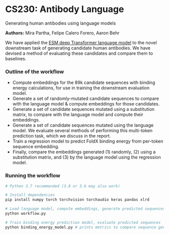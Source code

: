 # CS230: Antibody Language
Generating human antibodies using language models

__Authors:__ Mira Partha, Felipe Calero Forero, Aaron Behr


We have applied the [ESM deep Transformer language model](https://www.biorxiv.org/content/10.1101/622803v3) to the novel downstream task of generating candidate human antibodies. We have devised a method of evaluating these candidates and compare them to baselines.


### Outline of the workflow

- Compute embeddings for the 89k candidate sequences with binding energy calculations, for use in training the downstream evaluation model.
- Generate a set of randomly-mutated candidate sequences to compare with the language model & compute embeddings for those candidates.
- Generate a set of candidate sequences mutated using a substitution matrix, to compare with the language model and compute their embeddings.
- Generate a set of candidate sequences mutated using the language model. We evaluate several methods of performing this multi-token prediction task, which we discuss in the report.
- Train a regression model to predict FoldX binding energy from per-token sequence embedding.
- Finally, compare the embeddings generated (1) randomly, (2) using a substitution matrix, and (3) by the language model using the regression model. 


### Running the workflow

```bash
# Python 3.7 recommended (3.8 or 3.6 may also work)

# Install dependencies
pip install numpy torch torchvision torchaudio keras pandas xlrd

# Load language model, compute embeddings, generate predicted sequences
python workflow.py

# Train binding energy prediction model, evaluate predicted sequences
python binding_energy_model.py # prints metrics to compare sequence generation methods
```